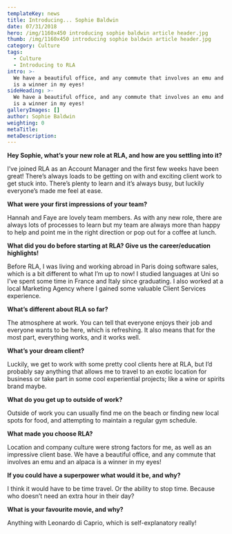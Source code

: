 ```yaml
---
templateKey: news
title: Introducing... Sophie Baldwin
date: 07/31/2018
hero: /img/1160x450 introducing sophie baldwin article header.jpg
thumb: /img/1160x450 introducing sophie baldwin article header.jpg
category: Culture
tags:
  - Culture
  - Introducing to RLA
intro: >-
  We have a beautiful office, and any commute that involves an emu and an alpaca
  is a winner in my eyes!
sideHeading: >-
  We have a beautiful office, and any commute that involves an emu and an alpaca
  is a winner in my eyes!
galleryImages: []
author: Sophie Baldwin
weighting: 0
metaTitle: 
metaDescription:
---
```


**Hey Sophie, what’s your new role at RLA, and how are you settling into it?**

I’ve joined RLA as an Account Manager and the first few weeks have been great! There’s always loads to be getting on with and exciting client work to get stuck into. There’s plenty to learn and it’s always busy, but luckily everyone’s made me feel at ease.

**What were your first impressions of your team?**

Hannah and Faye are lovely team members. As with any new role, there are always lots of processes to learn but my team are always more than happy to help and point me in the right direction or pop out for a coffee at lunch.

**What did you do before starting at RLA? Give us the career/education highlights!**

Before RLA, I was living and working abroad in Paris doing software sales, which is a bit different to what I’m up to now! I studied languages at Uni so I’ve spent some time in France and Italy since graduating. I also worked at a local Marketing Agency where I gained some valuable Client Services experience.

**What’s different about RLA so far?**

The atmosphere at work. You can tell that everyone enjoys their job and everyone wants to be here, which is refreshing. It also means that for the most part, everything works, and it works well.

**What’s your dream client?**

Luckily, we get to work with some pretty cool clients here at RLA, but I’d probably say anything that allows me to travel to an exotic location for business or take part in some cool experiential projects; like a wine or spirits brand maybe.

**What do you get up to outside of work?**

Outside of work you can usually find me on the beach or finding new local spots for food, and attempting to maintain a regular gym schedule.

**What made you choose RLA?**

Location and company culture were strong factors for me, as well as an impressive client base. We have a beautiful office, and any commute that involves an emu and an alpaca is a winner in my eyes!

**If you could have a superpower what would it be, and why?**

I think it would have to be time travel. Or the ability to stop time. Because who doesn’t need an extra hour in their day?

**What is your favourite movie, and why?**

Anything with Leonardo di Caprio, which is self-explanatory really!
